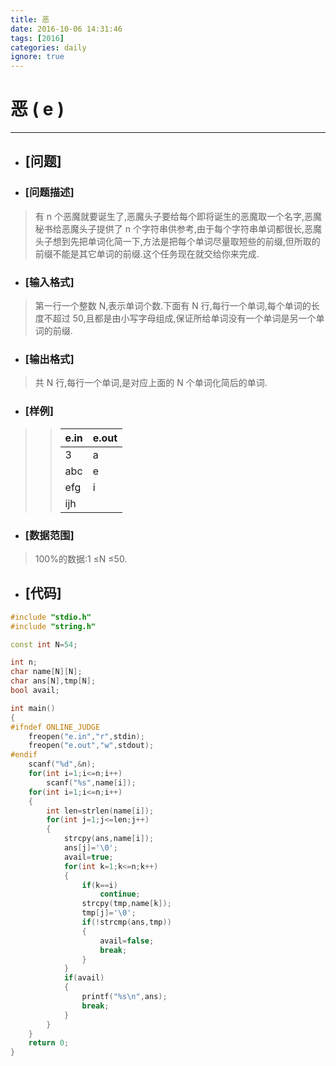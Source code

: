 ```yaml
---
title: 恶
date: 2016-10-06 14:31:46
tags: [2016]
categories: daily
ignore: true
---
```

# 恶 ( e )
---
- ## [问题]

- ### [问题描述]
> 有 n 个恶魔就要诞生了,恶魔头子要给每个即将诞生的恶魔取一个名字,恶魔秘书给恶魔头子提供了 n 个字符串供参考,由于每个字符串单词都很长,恶魔头子想到先把单词化简一下,方法是把每个单词尽量取短些的前缀,但所取的前缀不能是其它单词的前缀.这个任务现在就交给你来完成.

<!--more-->

- ### [输入格式]
> 第一行一个整数 N,表示单词个数.下面有 N 行,每行一个单词,每个单词的长度不超过 50,且都是由小写字母组成,保证所给单词没有一个单词是另一个单词的前缀.

- ### [输出格式]
> 共 N 行,每行一个单词,是对应上面的 N 个单词化简后的单词.

- ### [样例]

>> e.in | e.out
>> -----|------
>> 3 | a
>> abc | e
>> efg | i
>> ijh |

- ### [数据范围]
> 100%的数据:1 ≤N ≤50.

- ## [代码]
```c++
#include "stdio.h"
#include "string.h"

const int N=54;

int n;
char name[N][N];
char ans[N],tmp[N];
bool avail;

int main()
{
#ifndef ONLINE_JUDGE
    freopen("e.in","r",stdin);
    freopen("e.out","w",stdout);
#endif
    scanf("%d",&n);
    for(int i=1;i<=n;i++)
        scanf("%s",name[i]);
    for(int i=1;i<=n;i++)
    {
        int len=strlen(name[i]);
        for(int j=1;j<=len;j++)
        {
            strcpy(ans,name[i]);
            ans[j]='\0';
            avail=true;
            for(int k=1;k<=n;k++)
            {
                if(k==i)
                    continue;
                strcpy(tmp,name[k]);
                tmp[j]='\0';
                if(!strcmp(ans,tmp))
                {
                    avail=false;
                    break;
                }
            }
            if(avail)
            {
                printf("%s\n",ans);
                break;
            }
        }
    }
    return 0;
}
```
